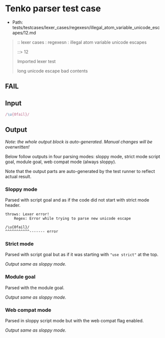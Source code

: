# Tenko parser test case

- Path: tests/testcases/lexer_cases/regexesn/illegal_atom_variable_unicode_escapes/12.md

> :: lexer cases : regexesn : illegal atom variable unicode escapes
>
> ::> 12
>
> Imported lexer test
>
> long unicode escape bad contents

## FAIL

## Input

`````js
/\u{0fail}/
`````

## Output

_Note: the whole output block is auto-generated. Manual changes will be overwritten!_

Below follow outputs in four parsing modes: sloppy mode, strict mode script goal, module goal, web compat mode (always sloppy).

Note that the output parts are auto-generated by the test runner to reflect actual result.

### Sloppy mode

Parsed with script goal and as if the code did not start with strict mode header.

`````
throws: Lexer error!
    Regex: Error while trying to parse new unicode escape

/\u{0fail}/
^^^^^^^^^^^------- error
`````

### Strict mode

Parsed with script goal but as if it was starting with `"use strict"` at the top.

_Output same as sloppy mode._

### Module goal

Parsed with the module goal.

_Output same as sloppy mode._

### Web compat mode

Parsed in sloppy script mode but with the web compat flag enabled.

_Output same as sloppy mode._
